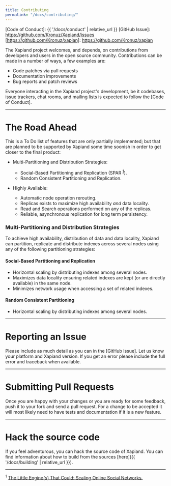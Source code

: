 ```yaml
---
title: Contributing
permalink: "/docs/contributing/"
---
```


[Code of Conduct]: {{ '/docs/conduct' | relative_url }}
[GitHub Issue]: https://github.com/Kronuz/Xapiand/issues
[https://github.com/Kronuz/xapian]: https://github.com/Kronuz/xapian

The Xapiand project welcomes, and depends, on contributions from developers and
users in the open source community. Contributions can be made in a number of
ways, a few examples are:

- Code patches via pull requests
- Documentation improvements
- Bug reports and patch reviews

Everyone interacting in the Xapiand project's development, be it codebases, issue
trackers, chat rooms, and mailing lists is expected to follow the [Code of Conduct].

---

# The Road Ahead

This is a To Do list of features that are only partially implemented; but that
are planned to be supported by Xapiand some time soonish in order to get closer
to the final product:

* Multi-Partitioning and Distribution Strategies:
	* Social-Based Partitioning and Replication (SPAR <sup>[1](#footnote-1)</sup>).
	* Random Consistent Partitioning and Replication.

* Highly Available:
	* Automatic node operation rerouting.
	* Replicas exists to maximize high availability *and* data locality.
	* Read and Search operations performed on any of the replicas.
	* Reliable, asynchronous replication for long term persistency.


### Multi-Partitioning and Distribution Strategies

To achieve high availability, distribution of data and data locality, Xapiand
can partition, replicate and distribute indexes across several nodes using
any of the following partitioning strategies:


#### Social-Based Partitioning and Replication

* Horizontal scaling by distributing indexes among several nodes.
* Maximizes data locality ensuring related indexes are kept (or are directly
  available) in the same node.
* Minimizes network usage when accessing a set of related indexes.


#### Random Consistent Partitioning

* Horizontal scaling by distributing indexes among several nodes.


---


# Reporting an Issue

Please include as much detail as you can in the [GitHub Issue]. Let us know your
platform and Xapiand version. If you get an error please include the full error
and traceback when available.

---

# Submitting Pull Requests

Once you are happy with your changes or you are ready for some feedback, push
it to your fork and send a pull request. For a change to be accepted it will
most likely need to have tests and documentation if it is a new feature.

---

# Hack the source code

If you feel adventurous, you can hack the source code of Xapiand. You can find
information about how to build from the sources [here]({{ '/docs/building' | relative_url }}).

---

<sup><a id="footnote-1">1</a></sup> [The Little Engine(s) That Could: Scaling Online Social Networks.](http://ccr.sigcomm.org/online/files/p375.pdf)
